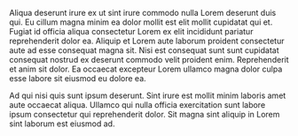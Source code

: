 Aliqua deserunt irure ex ut sint irure commodo nulla Lorem deserunt duis qui. Eu cillum magna minim ea dolor mollit est elit mollit cupidatat qui et. Fugiat id officia aliqua consectetur Lorem ex elit incididunt pariatur reprehenderit dolor ea. Aliquip et Lorem aute laborum proident consectetur aute ad esse consequat magna sit. Nisi est consequat sunt sunt cupidatat consequat nostrud ex deserunt commodo velit proident enim. Reprehenderit et anim sit dolor. Ea occaecat excepteur Lorem ullamco magna dolor culpa esse labore sit eiusmod eu dolore ea.

Ad qui nisi quis sunt ipsum deserunt. Sint irure est mollit minim laboris amet aute occaecat aliqua. Ullamco qui nulla officia exercitation sunt labore ipsum consectetur qui reprehenderit dolor. Sit magna sint aliquip in Lorem sint laborum est eiusmod ad.
